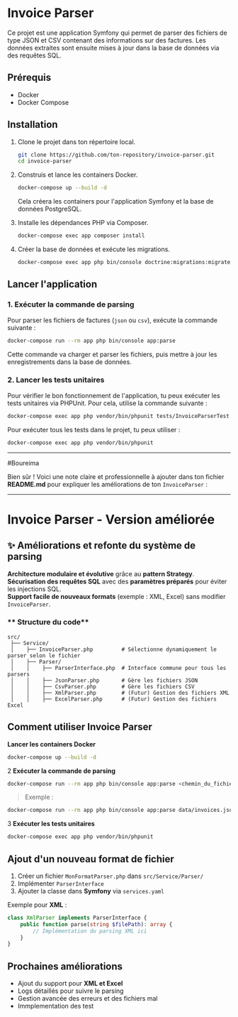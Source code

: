 
# Invoice Parser

Ce projet est une application Symfony qui permet de parser des fichiers de type JSON et CSV contenant des informations sur des factures. Les données extraites sont ensuite mises à jour dans la base de données via des requêtes SQL.

## Prérequis

- Docker
- Docker Compose

## Installation

1. Clone le projet dans ton répertoire local.

   ```bash
   git clone https://github.com/ton-repository/invoice-parser.git
   cd invoice-parser
   ```

2. Construis et lance les containers Docker.

   ```bash
   docker-compose up --build -d 
   ```

   Cela créera les containers pour l'application Symfony et la base de données PostgreSQL.

3. Installe les dépendances PHP via Composer.

   ```bash
   docker-compose exec app composer install
   ```

4. Créer la base de données et exécute les migrations.

   ```bash
   docker-compose exec app php bin/console doctrine:migrations:migrate
   ```

## Lancer l'application

### 1. Exécuter la commande de parsing

Pour parser les fichiers de factures (`json` ou `csv`), exécute la commande suivante :

   ```bash
  docker-compose run --rm app php bin/console app:parse
   ```

Cette commande va charger et parser les fichiers, puis mettre à jour les enregistrements dans la base de données.

### 2. Lancer les tests unitaires

Pour vérifier le bon fonctionnement de l'application, tu peux exécuter les tests unitaires via PHPUnit. Pour cela, utilise la commande suivante :

   ```bash
  docker-compose exec app php vendor/bin/phpunit tests/InvoiceParserTest.php
   ```

Pour exécuter tous les tests dans le projet, tu peux utiliser :

   ```bash
  docker-compose exec app php vendor/bin/phpunit
   ```
---


#Boureima 

Bien sûr ! Voici une note claire et professionnelle à ajouter dans ton fichier **README.md** pour expliquer les améliorations de ton `InvoiceParser` :  

---

#  Invoice Parser - Version améliorée 

## ✨ **Améliorations et refonte du système de parsing**  
 **Architecture modulaire et évolutive** grâce au **pattern Strategy**.  
 **Sécurisation des requêtes SQL** avec des **paramètres préparés** pour éviter les injections SQL.  
 **Support facile de nouveaux formats** (exemple : XML, Excel) sans modifier `InvoiceParser`.  

### ** Structure du code**
```
src/
 ├── Service/
 │    ├── InvoiceParser.php         # Sélectionne dynamiquement le parser selon le fichier
 │    ├── Parser/
 │    │    ├── ParserInterface.php  # Interface commune pour tous les parsers
 │    │    ├── JsonParser.php       # Gère les fichiers JSON
 │    │    ├── CsvParser.php        # Gère les fichiers CSV
 │    │    ├── XmlParser.php        # (Futur) Gestion des fichiers XML
 │    │    ├── ExcelParser.php      # (Futur) Gestion des fichiers Excel
```

##  **Comment utiliser Invoice Parser**
 **Lancer les containers Docker**  
```sh
docker-compose up --build -d
```

2️ **Exécuter la commande de parsing**  
```sh
docker-compose run --rm app php bin/console app:parse <chemin_du_fichier>
```
> Exemple :  
```sh
docker-compose run --rm app php bin/console app:parse data/invoices.json
```

3️ **Exécuter les tests unitaires**  
```sh
docker-compose exec app php vendor/bin/phpunit
```

##  **Ajout d'un nouveau format de fichier**
1. Créer un fichier `MonFormatParser.php` dans `src/Service/Parser/`
2. Implémenter `ParserInterface`
3. Ajouter la classe dans **Symfony** via `services.yaml`  

Exemple pour **XML** :  
```php
class XmlParser implements ParserInterface {
    public function parse(string $filePath): array {
        // Implémentation du parsing XML ici
    }
}
```

##  **Prochaines améliorations**
-  Ajout du support pour **XML et Excel**
-  Logs détaillés pour suivre le parsing
-  Gestion avancée des erreurs et des fichiers mal 
-   Immplementation des test